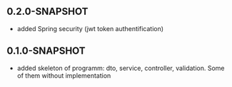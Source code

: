 ## 0.2.0-SNAPSHOT
* added Spring security (jwt token authentification)
## 0.1.0-SNAPSHOT
* added skeleton of programm: dto, service, controller, validation. Some of them without implementation
